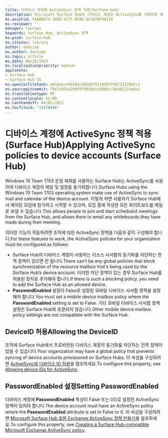 ```yaml
---
title: 디바이스 계정에 ActiveSync 정책 적용(Surface Hub)
description: Microsoft Surface Hub의 디바이스 계정은 ActiveSync를 사용하여 메일과 일정을 동기화합니다. 이렇게 하면 사용자가 Surface Hub에서 예약된 모임에 참가하고 시작할 수 있으며, 모임 중에 작성한 모든 화이트보드를 메일로 보낼 수 있습니다.
ms.assetid: FAABBA74-3088-4275-B58E-EC1070F4D110
ms.reviewer: ''
manager: laurawi
keywords: Surface Hub, ActiveSync 정책
ms.prod: surface-hub
ms.sitesec: library
author: dansimp
ms.author: dansimp
ms.topic: article
ms.date: 06/20/2019
ms.localizationpriority: medium
appliesto:
- Surface Hub
- Surface Hub 2S
ms.openlocfilehash: e8181ec499364c48586f5218983f667331788fc3
ms.sourcegitcommit: f9e7c091a26df0f99500c0d8b6cf40a81133e4e2
ms.translationtype: MT
ms.contentlocale: ko-KR
ms.lasthandoff: 04/01/2021
ms.locfileid: "11470446"
---
```

# <a name="applying-activesync-policies-to-device-accounts-surface-hub"></a><span data-ttu-id="a3ce0-105">디바이스 계정에 ActiveSync 정책 적용(Surface Hub)</span><span class="sxs-lookup"><span data-stu-id="a3ce0-105">Applying ActiveSync policies to device accounts (Surface Hub)</span></span>


<span data-ttu-id="a3ce0-106">Windows 10 Team 1703 운영 체제를 사용하는 Surface Hub는 ActiveSync를 사용하여 디바이스 계정의 메일 및 일정을 동기화합니다.</span><span class="sxs-lookup"><span data-stu-id="a3ce0-106">Surface Hubs using the Windows 10 Team 1703 operating system make use of ActiveSync to sync mail and calendar of the device account.</span></span> <span data-ttu-id="a3ce0-107">이렇게 하면 사용자가 Surface Hub에서 예약된 모임에 참가하고 시작할 수 있으며, 모임 중에 작성한 모든 화이트보드를 메일로 보낼 수 있습니다.</span><span class="sxs-lookup"><span data-stu-id="a3ce0-107">This allows people to join and start scheduled meetings from the Surface Hub, and allows them to email any whiteboards they have made during their meeting.</span></span>

<span data-ttu-id="a3ce0-108">이러한 기능이 작동하려면 조직에 대한 ActiveSync 정책을 다음과 같이 구성해야 합니다.</span><span class="sxs-lookup"><span data-stu-id="a3ce0-108">For these features to work, the ActiveSync policies for your organization must be configured as follows:</span></span>

-   <span data-ttu-id="a3ce0-109">Surface Hub의 디바이스 계정이 사용하는 리소스 사서함의 동기화를 차단하는 전역 정책이 있으면 안 됩니다.</span><span class="sxs-lookup"><span data-stu-id="a3ce0-109">There can't be any global policies that block synchronization of the resource mailbox that's being used by the Surface Hub’s device account.</span></span> <span data-ttu-id="a3ce0-110">이러한 차단 정책이 있는 경우 Surface Hub를 허용된 장치로 추가해야 합니다.</span><span class="sxs-lookup"><span data-stu-id="a3ce0-110">If there is such a blocking policy, you need to add the Surface Hub as an allowed device.</span></span>
-   <span data-ttu-id="a3ce0-111">**PasswordEnabled** 설정이 False로 설정된 모바일 디바이스 사서함 정책을 설정해야 합니다.</span><span class="sxs-lookup"><span data-stu-id="a3ce0-111">You must set a mobile device mailbox policy where the **PasswordEnabled** setting is set to False.</span></span> <span data-ttu-id="a3ce0-112">기타 모바일 디바이스 사서함 정책 설정은 Surface Hub와 호환되지 않습니다.</span><span class="sxs-lookup"><span data-stu-id="a3ce0-112">Other mobile device mailbox policy settings are not compatible with the Surface Hub.</span></span>

## <a name="allowing-the-deviceid"></a><span data-ttu-id="a3ce0-113">DeviceID 허용</span><span class="sxs-lookup"><span data-stu-id="a3ce0-113">Allowing the DeviceID</span></span>

<span data-ttu-id="a3ce0-114">조직에 Surface Hub에서 프로비전된 디바이스 계정의 동기화를 차단하는 전역 정책이 있을 수 있습니다.</span><span class="sxs-lookup"><span data-stu-id="a3ce0-114">Your organization may have a global policy that prevents syncing of device accounts provisioned on Surface Hubs.</span></span> <span data-ttu-id="a3ce0-115">이 속성을 구성하려면 [ActiveSync에 디바이스 ID 허용](appendix-a-powershell-scripts-for-surface-hub.md#allowing-device-ids-for-activesync)을 참조하세요.</span><span class="sxs-lookup"><span data-stu-id="a3ce0-115">To configure this property, see [Allowing device IDs for ActiveSync](appendix-a-powershell-scripts-for-surface-hub.md#allowing-device-ids-for-activesync).</span></span>

## <a name="setting-passwordenabled"></a><span data-ttu-id="a3ce0-116">PasswordEnabled 설정</span><span class="sxs-lookup"><span data-stu-id="a3ce0-116">Setting PasswordEnabled</span></span>

<span data-ttu-id="a3ce0-117">디바이스 계정에 **PasswordEnabled** 특성이 False 또는 0으로 설정된 ActiveSync 정책이 있어야 합니다.</span><span class="sxs-lookup"><span data-stu-id="a3ce0-117">The device account must have an ActiveSync policy where the **PasswordEnabled** attribute is set to False or 0.</span></span> <span data-ttu-id="a3ce0-118">이 속성을 구성하려면 [Microsoft Surface Hub 호환 Exchange ActiveSync 정책 만들기](appendix-a-powershell-scripts-for-surface-hub.md#create-compatible-as-policy)를 참조하세요.</span><span class="sxs-lookup"><span data-stu-id="a3ce0-118">To configure this property, see [Creating a Surface Hub-compatible Microsoft Exchange ActiveSync policy](appendix-a-powershell-scripts-for-surface-hub.md#create-compatible-as-policy).</span></span>

 

 





